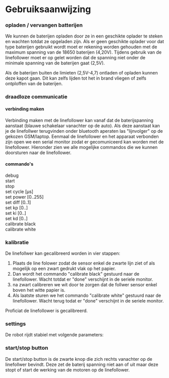 # Gebruiksaanwijzing

### opladen / vervangen batterijen
We kunnen de baterijen opladen door ze in een geschikte oplader te steken en wachten totdat ze opgeladen zijn. Als er geen geschikte oplader voor dat type baterijen gebruikt wordt moet er rekening worden gehouden met de maximum spanning van de 18650 baterijen (4,20V).
Tijdens gebruik van de linefollower moet er op gelet worden dat de spanning niet onder de minimale spanning van de baterijen gaat (2,5V).

Als de baterijen buiten de limieten (2,5V-4,7) ontladen of opladen kunnen deze kapot gaan. Dit kan zelfs lijden tot het in brand vliegen of zelfs ontploffen van de baterijen.

### draadloze communicatie
#### verbinding maken
Verbinding maken met de linefollower kan vanaf dat de baterijspanning aanstaat (blauwe schakelaar vanachter op de auto). Als deze aanstaat kan je de linefollwer terugvinden onder bluetooth aperaten las "lijnvolger" op de gekozen GSM/laptop. Eenmaal de linefollower en het apparaat verbonden zijn open we een serial monitor zodat er gecomuniceerd kan worden met de linefollower. Hieronder zien we alle mogelijke commandos die we kunnen doorsturen naar de linefollower. 

#### commando's
debug  
start  
stop  
set cycle [µs]  
set power [0..255]  
set diff [0..1]  
set kp [0..]  
set ki [0..]  
set kd [0..]  
calibrate black  
calibrate white  

### kalibratie
De linefollwer kan gecalibreerd worden in vier stappen:
  1. Plaats de line folower zodat de sensor enkel de zwarte lijn ziet of als mogelijk op een zwart gedrukt vlak op het papier.
  2. Dan wordt het commando "calibrate black" gestuurd naar de linefollower. Wacht totdat er "done" verschijnt in de seriele monitor.
  3. na zwart calibreren we wit door te zorgen dat de follwer sensor enkel boven het witte papier is.
  4. Als laatste sturen we het commando "calibrate white" gestuurd naar de linefollower. Wacht terug todat er "done" verschijnt in de seriele monitor.

Proficiat de linefollower is gecalibreerd.

### settings
De robot rijdt stabiel met volgende parameters:  

### start/stop button
De start/stop button is de zwarte knop die zich rechts vanachter op de linefollwer bevindt.
Deze zet de baterij spanning niet aan of uit maar deze stopt of start de werking van de motoren op de linefollower.


